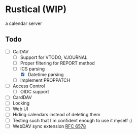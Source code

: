 # Rustical (WIP)

a calendar server

## Todo

- [ ] CalDAV
  - [ ] Support for VTODO, VJOURNAL
  - [ ] Proper filtering for REPORT method
  - [ ] ICS parsing
    - [x] Datetime parsing
  - [ ] Implement PROPPATCH
- [ ] Access Control
  - [ ] OIDC support
- [ ] CardDAV
- [ ] Locking
- [ ] Web UI
- [ ] Hiding calendars instead of deleting them
- [ ] Testing such that I'm confident enough to use it myself :)
- [ ] WebDAV sync extension [RFC 6578](https://www.rfc-editor.org/rfc/rfc6578)
